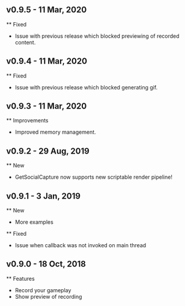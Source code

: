 ## v0.9.5 - 11 Mar, 2020

** Fixed

- Issue with previous release which blocked previewing of recorded content.

## v0.9.4 - 11 Mar, 2020

** Fixed

- Issue with previous release which blocked generating gif.

## v0.9.3 - 11 Mar, 2020

** Improvements

- Improved memory management.

## v0.9.2 - 29 Aug, 2019

** New

- GetSocialCapture now supports new scriptable render pipeline!

## v0.9.1 - 3 Jan, 2019

** New

- More examples

** Fixed

- Issue when callback was not invoked on main thread

## v0.9.0 - 18 Oct, 2018

** Features

- Record your gameplay
- Show preview of recording

